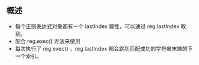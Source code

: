 ## 概述
 - 每个正则表达式对象都有一个 lastIndex 属性，可以通过 reg.lastIndex 取到。
 - 配合 reg.exec() 方法来使用   
 - 每次执行了 reg.exec() ，reg.lastIndex 都会跳到匹配成功的字符串末端的下一个索引。